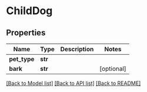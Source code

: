 # ChildDog


## Properties
Name | Type | Description | Notes
------------ | ------------- | ------------- | -------------
**pet_type** | **str** |  | 
**bark** | **str** |  | [optional] 

[[Back to Model list]](../README.md#documentation-for-models) [[Back to API list]](../README.md#documentation-for-api-endpoints) [[Back to README]](../README.md)


